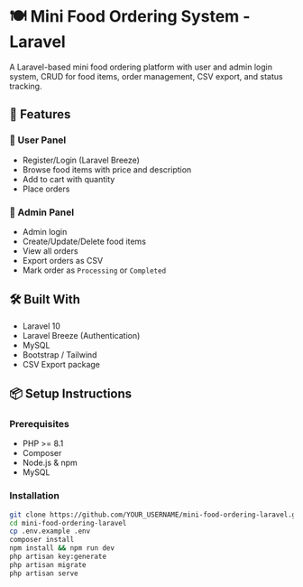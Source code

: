 # 🍽️ Mini Food Ordering System - Laravel

A Laravel-based mini food ordering platform with user and admin login system, CRUD for food items, order management, CSV export, and status tracking.

## 🚀 Features

### 👤 User Panel
- Register/Login (Laravel Breeze)
- Browse food items with price and description
- Add to cart with quantity
- Place orders

### 🔐 Admin Panel
- Admin login
- Create/Update/Delete food items
- View all orders
- Export orders as CSV
- Mark order as `Processing` or `Completed`

## 🛠️ Built With
- Laravel 10
- Laravel Breeze (Authentication)
- MySQL
- Bootstrap / Tailwind
- CSV Export package

## 📦 Setup Instructions

### Prerequisites
- PHP >= 8.1
- Composer
- Node.js & npm
- MySQL

### Installation

```bash
git clone https://github.com/YOUR_USERNAME/mini-food-ordering-laravel.git
cd mini-food-ordering-laravel
cp .env.example .env
composer install
npm install && npm run dev
php artisan key:generate
php artisan migrate
php artisan serve








